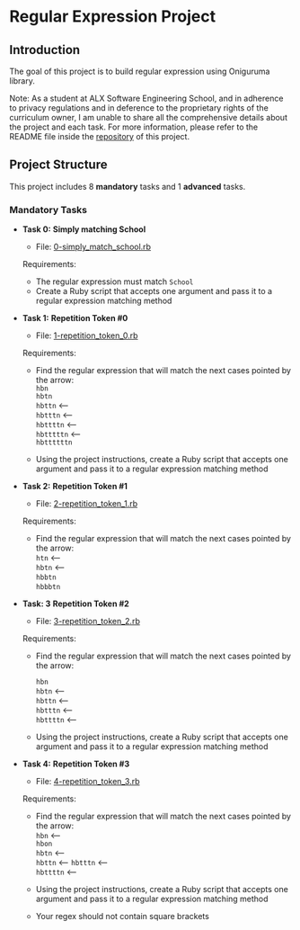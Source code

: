 # Regular Expression Project

## Introduction

The goal of this project is to build regular expression using Oniguruma library.  

Note: As a student at ALX Software Engineering School, and in adherence to privacy regulations and in deference to the proprietary rights of the curriculum owner, I am unable to share all the comprehensive details about the project and each task.
For more information, please refer to the README file inside the [repository](https://github.com/malhaouit/alx-system_engineering-devops/blob/master/README.md) of this project.  

## Project Structure

This project includes 8 **mandatory** tasks and 1 **advanced** tasks.  

### Mandatory Tasks

- **Task 0:** __Simply matching School__  
	+ File: [0-simply_match_school.rb](https://github.com/malhaouit/alx-system_engineering-devops/blob/master/0x06-regular_expressions/0-simply_match_school.rb)  

	Requirements:  
	+ The regular expression must match `School`  
	+ Create a Ruby script that accepts one argument and pass it to a regular expression matching method  

- **Task 1:** __Repetition Token #0__  
	+ File: [1-repetition_token_0.rb](https://github.com/malhaouit/alx-system_engineering-devops/blob/master/0x06-regular_expressions/1-repetition_token_0.rb)  

	Requirements:  
	+ Find the regular expression that will match the next cases pointed by the arrow:  
				`hbn`  
				`hbtn`  
				`hbttn`  <--  
				`hbtttn`  <--  
				`hbttttn`  <--  
				`hbtttttn`  <--  
				`hbttttttn`  

	+ Using the project instructions, create a Ruby script that accepts one argument and pass it to a regular expression matching method  

- **Task 2:** __Repetition Token #1__  
	+ File: [2-repetition_token_1.rb](https://github.com/malhaouit/alx-system_engineering-devops/blob/master/0x06-regular_expressions/2-repetition_token_1.rb)  

	Requirements:  
	+ Find the regular expression that will match the next cases pointed by the arrow:  
	`htn`  <--  
	`hbtn`  <--  
	`hbbtn`  
	`hbbbtn`   

- **Task: 3**  __Repetition Token #2__
	+ File: [3-repetition_token_2.rb](https://github.com/malhaouit/alx-system_engineering-devops/blob/master/0x06-regular_expressions/3-repetition_token_2.rb)  

	Requirements:  
	+ Find the regular expression that will match the next cases pointed by the arrow:  

		`hbn`  
		`hbtn`  <--  
		`hbttn`  <--  
		`hbtttn`  <--  
		`hbttttn`  <--  

	+ Using the project instructions, create a Ruby script that accepts one argument and pass it to a regular expression matching method  

- **Task 4:** __Repetition Token #3__
	+ File: [4-repetition_token_3.rb](https://github.com/malhaouit/alx-system_engineering-devops/blob/master/0x06-regular_expressions/4-repetition_token_3.rb)  

	Requirements:  
	+ Find the regular expression that will match the next cases pointed by the arrow:  
	`hbn`  <--  
	`hbon`  
	`hbtn`  <--  
	`hbttn`  <--
	`hbtttn`  <--  
	`hbttttn`  <--  

	+ Using the project instructions, create a Ruby script that accepts one argument and pass it to a regular expression matching method  

	+ Your regex should not contain square brackets
